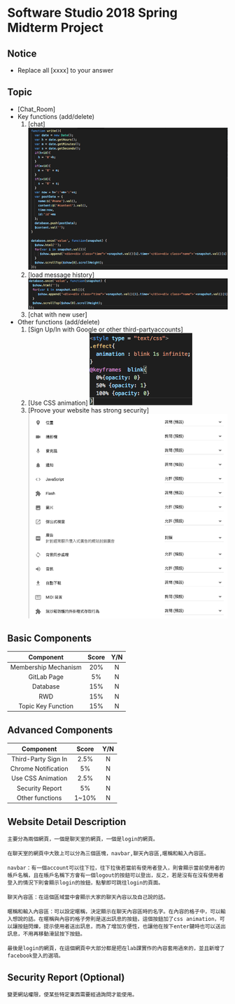 # Software Studio 2018 Spring Midterm Project
## Notice
* Replace all [xxxx] to your answer

## Topic
* [Chat_Room]
* Key functions (add/delete)
    1. [chat]
    <img src = 'chat.png'></img>
    2. [load message history]
    <img src = 'load.png'></img>
    3. [chat with new user]
* Other functions (add/delete)
    1. [Sign Up/In with Google or other third-partyaccounts]
    2. [Use CSS animation]
    <img src = 'css.png'></img>
    3. [Proove your website has strong security]
    <img src = 'security.png'></img>


## Basic Components
|Component|Score|Y/N|
|:-:|:-:|:-:|
|Membership Mechanism|20%|N|
|GitLab Page|5%|N|
|Database|15%|N|
|RWD|15%|N|
|Topic Key Function|15%|N|

## Advanced Components
|Component|Score|Y/N|
|:-:|:-:|:-:|
|Third-Party Sign In|2.5%|N|
|Chrome Notification|5%|N|
|Use CSS Animation|2.5%|N|
|Security Report|5%|N|
|Other functions|1~10%|N|

## Website Detail Description
    主要分為兩個網頁，一個是聊天室的網頁，一個是login的網頁。
    
    在聊天室的網頁中大致上可以分為三個區塊，navbar,聊天內容區,暱稱和輸入內容區。
    
    navbar：有一個account可以往下拉，往下拉後若當前有使用者登入，則會顯示當前使用者的帳戶名稱，且在帳戶名稱下方會有一個logout的按鈕可以登出，反之，若是沒有在沒有使用者登入的情況下則會顯示login的按鈕，點擊即可跳往login的頁面。
    
    聊天內容區：在這個區域當中會顯示大家的聊天內容以及自己說的話。
    
    暱稱和輸入內容區：可以設定暱稱，決定顯示在聊天內容區時的名字。在內容的格子中，可以輸入想說的話。在暱稱與內容的格子旁則是送出訊息的按鈕，這個按鈕加了css animation，可以讓按鈕閃爍，提示使用者送出訊息，而為了增加方便性，也讓他在按下enter鍵時也可以送出訊息，不用再移動滑鼠按下按鈕。

    最後是login的網頁，在這個網頁中大部分都是把在lab課實作的內容套用過來的，並且新增了facebook登入的選項。
## Security Report (Optional)
    變更網站權限，使某些特定東西需要經過詢問才能使用。
